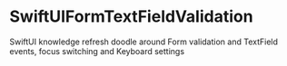 # SwiftUIFormTextFieldValidation
SwiftUI knowledge refresh doodle around Form validation and TextField events, focus switching and Keyboard settings
